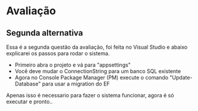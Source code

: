 # Avaliação
## Segunda alternativa

Essa é a segunda questão da avaliação, foi feita no Visual Studio e abaixo explicarei os passos para rodar o sistema.

- Primeiro abra o projeto e vá para "appsettings" 
- Você deve mudar o ConnectionString para um banco SQL existente
- Agora no Console Package Manager (PM) execute o comando "Update-Database" para usar a migration do EF

Apenas isso é necessario para fazer o sistema funcionar, agora é só executar e pronto..